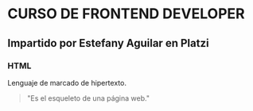# CURSO DE FRONTEND DEVELOPER

## Impartido por Estefany Aguilar en Platzi

### HTML

Lenguaje de marcado de hipertexto.
> "Es el esqueleto de una página web."

